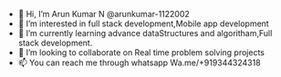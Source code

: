 - 👋 Hi, I’m Arun Kumar N @arunkumar-1122002
- 👀 I’m interested in full stack development,Mobile app development
- 🌱 I’m currently learning advance dataStructures and algoritham,Full stack development.
- 💞️ I’m looking to collaborate on Real time problem solving projects
- 📫 You can reach me through whatsapp Wa.me/+919344324318

<!---
arunkumar-1122002/arunkumar-1122002 is a ✨ special ✨ repository because its `README.md` (this file) appears on your GitHub profile.
You can click the Preview link to take a look at your changes.
--->

